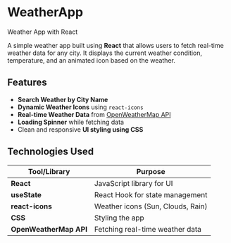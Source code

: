 ﻿# WeatherApp
Weather App with React

A simple weather app built using **React** that allows users to fetch real-time weather data for any city. It displays the current weather condition, temperature, and an animated icon based on the weather.

## Features

-  **Search Weather by City Name**
- **Dynamic Weather Icons** using `react-icons`
- **Real-time Weather Data** from [OpenWeatherMap API](https://openweathermap.org/)
-  **Loading Spinner** while fetching data
-  Clean and responsive **UI styling using CSS**

##  Technologies Used

| Tool/Library         | Purpose                           |
|----------------------|-----------------------------------|
| **React**            | JavaScript library for UI         |
| **useState**         | React Hook for state management   |
| **react-icons**      | Weather icons (Sun, Clouds, Rain) |
| **CSS**              | Styling the app                   |
| **OpenWeatherMap API**| Fetching real-time weather data |
